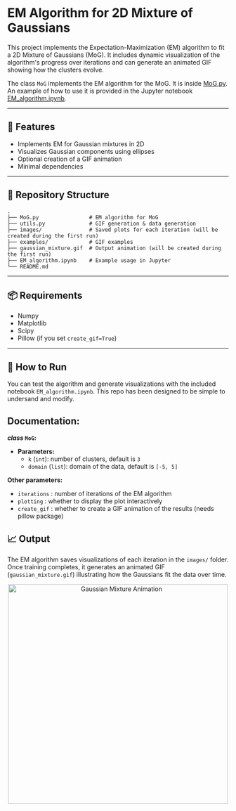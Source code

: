 # EM Algorithm for 2D Mixture of Gaussians

This project implements the Expectation-Maximization (EM) algorithm to fit a 2D Mixture of Gaussians (MoG). It includes dynamic visualization of the algorithm's progress over iterations and can generate an animated GIF showing how the clusters evolve.

The class `MoG` implements the EM algorithm for the MoG. It is inside [MoG.py](MoG.py). An example of how to use it is provided in the Jupyter notebook [EM_algorithm.ipynb](EM_algorithm.ipynb).

---

## 🚀 Features

- Implements EM for Gaussian mixtures in 2D
- Visualizes Gaussian components using ellipses
- Optional creation of a GIF animation
- Minimal dependencies

---

## 📁 Repository Structure

```
.
├── MoG.py                # EM algorithm for MoG
├── utils.py              # GIF generation & data generation
├── images/               # Saved plots for each iteration (will be created during the first run)
├── examples/             # GIF examples
├── gaussian_mixture.gif  # Output animation (will be created during the first run)
├── EM_algorithm.ipynb    # Example usage in Jupyter
└── README.md
```

---

## 📦 Requirements

- Numpy
- Matplotlib
- Scipy
- Pillow  (if you set `create_gif=True`)

---

## 🧪 How to Run

You can test the algorithm and generate visualizations with the included notebook `EM_algorithm.ipynb`. This repo has been designed to be simple to undersand and modify.

## Documentation:

**_class_ `MoG`:**
- **Parameters:**
    - `k` (`int`): number of clusters, default is `3`
    - `domain` (`list`): domain of the data, default is `[-5, 5]`

**Other parameters:**
- `iterations` : number of iterations of the EM algorithm
- `plotting` : whether to display the plot interactively
- `create_gif` : whether to create a GIF animation of the results (needs pillow package)

## 📈 Output

The EM algorithm saves visualizations of each iteration in the `images/` folder. Once training completes, it generates an animated GIF (`gaussian_mixture.gif`) illustrating how the Gaussians fit the data over time.

<p align="center">
  <img src="https://github.com/paulbouuu/EM_gaussian_mixture/raw/main/optimal_gaussian_mixture.gif" alt="Gaussian Mixture Animation" width="500"/>
</p>

